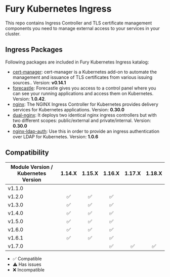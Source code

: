 # Fury Kubernetes Ingress

This repo contains Ingress Controller and TLS certificate management components you need to manage external access to
your services in your cluster.

## Ingress Packages

Following packages are included in Fury Kubernetes Ingress katalog:

- [cert-manager](katalog/cert-manager): cert-manager is a Kubernetes
add-on to automate the management and issuance of TLS certificates
from various issuing sources.. Version: **v0.14.1**
- [forecastle](katalog/forecastle): Forecastle gives you access to a control
panel where you can see your running applications and access them
on Kubernetes. Version: **1.0.42**.
- [nginx](katalog/nginx): The NGINX Ingress Controller for Kubernetes
provides delivery services for Kubernetes applications. Version: **0.30.0**
- [dual-nginx](katalog/dual-nginx): It deploys two identical nginx ingress controllers
but with two different scopes: public/external and private/internal. Version: **0.30.0**
- [nginx-ldap-auth](katalog/nginx-ldap-auth): Use this in order to provide an ingress authentication over LDAP for
Kubernetes. Version: **1.0.6**


## Compatibility

| Module Version / Kubernetes Version | 1.14.X             | 1.15.X             | 1.16.X             | 1.17.X             | 1.18.X             |
|-------------------------------------|:------------------:|:------------------:|:------------------:|:------------------:|:------------------:|
| v1.1.0                              |                    |                    |                    |                    |                    |
| v1.2.0                              | :white_check_mark: | :white_check_mark: | :white_check_mark: |                    |                    |
| v1.3.0                              | :white_check_mark: | :white_check_mark: | :white_check_mark: |                    |                    |
| v1.4.0                              | :white_check_mark: | :white_check_mark: | :white_check_mark: |                    |                    |
| v1.5.0                              | :white_check_mark: | :white_check_mark: | :white_check_mark: |                    |                    |
| v1.6.0                              | :white_check_mark: | :white_check_mark: | :white_check_mark: |                    |                    |
| v1.6.1                              | :white_check_mark: | :white_check_mark: | :white_check_mark: |                    |                    |
| v1.7.0                              |                    |                    | :white_check_mark: | :white_check_mark: | :white_check_mark: |

- :white_check_mark: Compatible
- :warning: Has issues
- :x: Incompatible
